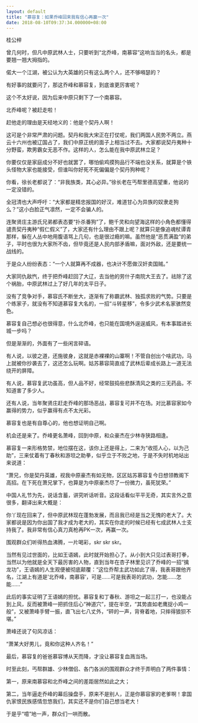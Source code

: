 ```yaml
---
layout: default
title: "慕容复：如果乔峰回来我有信心再赢一次"
date: 2018-08-10T09:37:34.000000+08:00
---
```


桂公梓

曾几何时，但凡中原武林人士，只要听到“北乔峰，南慕容”这响当当的名头，都是要翘一翘大拇指的。

偌大一个江湖，被公认为大英雄的只有这么两个人，还不够嘚瑟的？

有好事的就要问了，那这乔峰和慕容复，到底谁更厉害呢？

这个不太好说，因为后来中原只剩下了一个南慕容。

北乔峰呢？被赶走啦！

赶他走的理由是天经地义的：他是个契丹人啊！

这可是个非常严肃的问题。契丹和我大宋正在打仗呢，我们两国人民势不两立。燕云十六州也被辽国占了，我们中原正统的面子上相当过不去。大家都说契丹夷种十分野蛮，欺男霸女无恶不作。这样的人，怎么能在我中原武林立足？

你要仅仅是家庭成分不好也就罢了，哪怕偷鸡摸狗品行不端也没关系，就算是个铁头怪物大家也能接受，但谁叫你好死不死偏偏是个契丹狗种呢？

你看，徐长老都说了：“非我族类，其心必异。”徐长老在丐帮里德高望重，他说的一定没错的。

全冠清也大声呼吁：“大家都是精忠报国的好汉，难道甘心为异族的奴隶走狗么？”这小白脸正气凛然，一定不会骗人的。

连聚贤庄主游氏兄弟都表态要“扑杀番狗”了，鲍千灵和向望海这样的小角色都懂得谴责契丹夷种“假仁假义”了，大家还有什么理由不跟上呢？就算只是像追魂杖谭青那样，躲在人丛中地用腹语骂上几句，也是很过瘾的嘛。虽然他是“恶贯满盈”的弟子，平时也很为大家所不齿，但毕竟还是人民内部矛盾嘛，面对外敌，还是要统一战线的。

于是众人纷纷表态：“一个人就算再不成器，也决计不愿做汉奸卖国贼。”

大家同仇敌忾，终于把乔峰赶回了大辽，去当他的劳什子南院大王去了。祛除了这个祸胎，中原武林过上了好几年的太平日子。

没有了竞争对手，慕容氏不断坐大，逐渐有了称霸武林、独孤求败的气势。只要是个练家子，就没有不知道慕容复大名的，一招“斗转星移”，令多少武术名家骇然变色。

慕容复自己想必也很得意，什么北乔峰，也只能在国境外逞逞威风，有本事踏进长城一步吗？

但是渐渐的，外面有了一些闲言碎语。

有人说，以彼之道，还施彼身，这就是赤裸裸的山寨啊！不管自创出个啥武功，马上就被你抄袭去了，这还怎么玩啊。姑苏慕容简直成了武林后辈成长路上一道无法绕开的屏障。

有人说，慕容复武功虽高，但人品不好，经常鼓捣些悲酥清风之类的三无药品，不知道害了多少人。

还有人说，当年聚贤庄赶走乔峰的那场恶战，慕容复可并不在场。对比慕容家如今赢得的势力，似乎赢得有点不太光彩。

慕容复也是有自尊心的，他也想证明自己啊。

机会还是来了。乔峰更名萧峰，回到中原，和众豪杰在少林寺狭路相逢。

慕容复一来形格势禁，地位摆在这，该你上还是得上，二来为“收揽人心，以为己助”，三来仗着有丁春秋和游坦之助拳，似乎立于不败之地，于是不失时机地站出来说道：

“萧兄，你是契丹英雄，视我中原豪杰有如无物，区区姑苏慕容复今日想领教阁下高招。在下死在萧兄掌下，也算是为中原豪杰尽了一份微力，虽死犹荣。”

中国人礼节为先，说话含蓄，讲究听话听音。这段话看似平平无奇，其实言外之意很多，翻译出来大概是：

你丫现在回来了，但中原武林现在蓬勃发展，而且我已经是当之无愧的老大了。大家都说是因为你出国了我才成为老大的，其实在你走的时候已经有七成武林人士支持我了。我非常有信心真刀真枪再PK一次，再赢一次。

围观群众们听得热血沸腾，一片喝彩，skr skr skr。

当然有见过世面的，比如王语嫣，此时就开始担心了。从小到大只见过表哥打拳，当然以为他就是全天下最厉害的人物，直到当年在杏子林里见识了乔峰的一招“擒龙功”，王语嫣的人生观便被彻底颠覆：“这位乔帮主武功如此了得，我表哥跟他齐名，江湖上有道是’北乔峰，南慕容’，可是……可是我表哥的武功，怎能……怎能……”

此后的事实证明了王语嫣的担忧。慕容复和丁春秋、游坦之一起三打一，也没能占到上风，反而被萧峰一把抓住后心“神道穴”，提在半空，“其势直如老鹰捉小鸡一般”，又被萧峰手臂一振，直飞出七八丈外，“砰的一声，背脊着地，只摔得狼狈不堪。”

萧峰还说了句风凉话：

“萧某大好男儿，竟和你这种人齐名！”

最后，慕容复的爸爸慕容博从天而降，才没让慕容复血溅当场。

时至此刻，丐帮群雄、少林僧侣、各门各派的围观群众才终于弄明白了两件事情：

第一，原来南慕容和北乔峰之间的差距居然如此之大；

第二，当年逼走乔峰的幕后操盘手，原来不是别人，正是你慕容家的老爹啊！拿国仇家恨民族感情忽悠我们，其实还不是你们自己想当老大！

于是乎“噫”地一声，群众们一哄而散。

